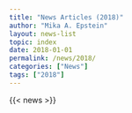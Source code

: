 ```yaml
---
title: "News Articles (2018)"
author: "Mika A. Epstein"
layout: news-list
topic: index
date: 2018-01-01
permalink: /news/2018/
categories: ["News"]
tags: ["2018"]
---
```


{{< news >}}
